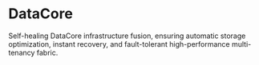 # DataCore
Self-healing DataCore infrastructure fusion, ensuring automatic storage optimization, instant recovery, and fault-tolerant high-performance multi-tenancy fabric.
